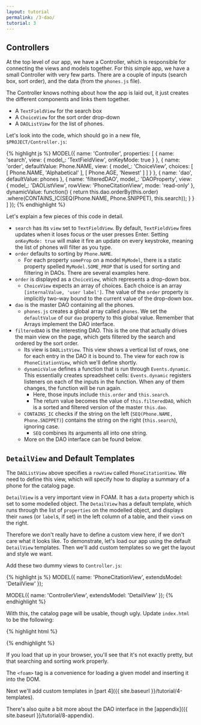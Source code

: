 ```yaml
---
layout: tutorial
permalink: /3-dao/
tutorial: 3
---
```


## Controllers

At the top level of our app, we have a Controller, which is responsible for connecting the views and models together. For this simple app, we have a small Controller with very few parts. There are a couple of inputs (search box, sort order), and the data (from the `phones.js` file).

The Controller knows nothing about how the app is laid out, it just creates the different components and links them together.

- A `TextFieldView` for the search box
- A `ChoiceView` for the sort order drop-down
- A `DAOListView` for the list of phones.

Let's look into the code, which should go in a new file, `$PROJECT/Controller.js`:

{% highlight js %}
MODEL({
  name: 'Controller',
  properties: [
    {
      name: 'search',
      view: { model_: 'TextFieldView', onKeyMode: true }
    },
    {
      name: 'order',
      defaultValue: Phone.NAME,
      view: { model_: 'ChoiceView', choices: [
        [ Phone.NAME, 'Alphabetical' ],
        [ Phone.AGE,  'Newest' ]
      ] }
    },
    { name: 'dao', defaultValue: phones },
    {
      name: 'filteredDAO',
      model_: 'DAOProperty',
      view: {
        model_: 'DAOListView',
        rowView: 'PhoneCitationView',
        mode: 'read-only'
      },
      dynamicValue: function() {
        return this.dao.orderBy(this.order)
            .where(CONTAINS_IC(SEQ(Phone.NAME, Phone.SNIPPET), this.search));
      }
    }
  ]
});
{% endhighlight %}

Let's explain a few pieces of this code in detail.

- `search` has its `view` set to `TextFieldView`. By default, `TextFieldView` fires updates when it loses focus or the user presses Enter. Setting `onKeyMode: true` will make it fire an update on every keystroke, meaning the list of phones will filter as you type.
- `order` defaults to sorting by `Phone.NAME`.
    - For each property `someProp` on a model `MyModel`, there is a static property spelled `MyModel.SOME_PROP` that is used for sorting and filtering in DAOs. There are several examples here.
- `order` is displayed as a `ChoiceView`, which represents a drop-down box.
    - `ChoiceView` expects an array of choices. Each choice is an array `[internalValue, 'user label']`. The value of the `order` property is implicitly two-way bound to the current value of the drop-down box.
- `dao` is the master DAO containing all the phones.
    - `phones.js` creates a global array called `phones`. We set the `defaultValue` of our `dao` property to this global value. Remember that Arrays implement the DAO interface.
- `filteredDAO` is the interesting DAO. This is the one that actually drives the main view on the page, which gets filtered by the search and ordered by the sort order.
    - Its view is `DAOListView`. This view shows a vertical list of rows, one for each entry in the DAO it is bound to. The view for each row is `PhoneCitationView`, which we'll define shortly.
    - `dynamicValue` defines a function that is run through `Events.dynamic`. This essentially creates spreadsheet cells: `Events.dynamic` registers listeners on each of the inputs in the function. When any of them changes, the function will be run again.
        - Here, those inputs include `this.order` and `this.search`.
        - The return value becomes the value of `this.filteredDAO`, which is a sorted and filtered version of the master `this.dao`.
    - `CONTAINS_IC` checks if the string on the left (`SEQ(Phone.NAME, Phone.SNIPPET)`) contains the string on the right (`this.search`), ignoring case.
        - `SEQ` combines its arguments all into one string.
    - More on the DAO interface can be found below.


## `DetailView` and Default Templates

The `DAOListView` above specifies a `rowView` called `PhoneCitationView`. We need to define this view, which will specify how to display a summary of a phone for the catalog page.

`DetailView` is a very important view in FOAM. It has a `data` property which is set to some modelled object. The `DetailView` has a default template, which runs through the list of `properties` on the modelled object, and displays their `name`s (or `label`s, if set) in the left column of a table, and their `view`s on the right.

Therefore we don't really have to define a custom view here, if we don't care what it looks like. To demonstrate, let's load our app using the default `DetailView` templates. Then we'll add custom templates so we get the layout and style we want.

Add these two dummy views to `Controller.js`:

{% highlight js %}
MODEL({
  name: 'PhoneCitationView',
  extendsModel: 'DetailView'
});

MODEL({
  name: 'ControllerView',
  extendsModel: 'DetailView'
});
{% endhighlight %}

With this, the catalog page will be usable, though ugly. Update `index.html` to be the following:

{% highlight html %}
<html>
  <head>
    <script src="foam/core/bootFOAM.js"></script>
    <link rel="stylesheet" href="foam/core/foam.css" />
    <script src="Phone.js"></script>
    <script src="phones.js"></script>
    <script src="Controller.js"></script>
  </head>
  <body>
    <foam id="cat" model="Controller" view="ControllerView"></foam>
  </body>
</html>
{% endhighlight %}

If you load that up in your browser, you'll see that it's not exactly pretty, but that searching and sorting work properly.

The `<foam>` tag is a convenience for loading a given model and inserting it into the DOM.

Next we'll add custom templates in [part 4]({{ site.baseurl }}/tutorial/4-templates).

There's also quite a bit more about the DAO interface in the [appendix]({{ site.baseurl }}/tutorial/8-appendix).

